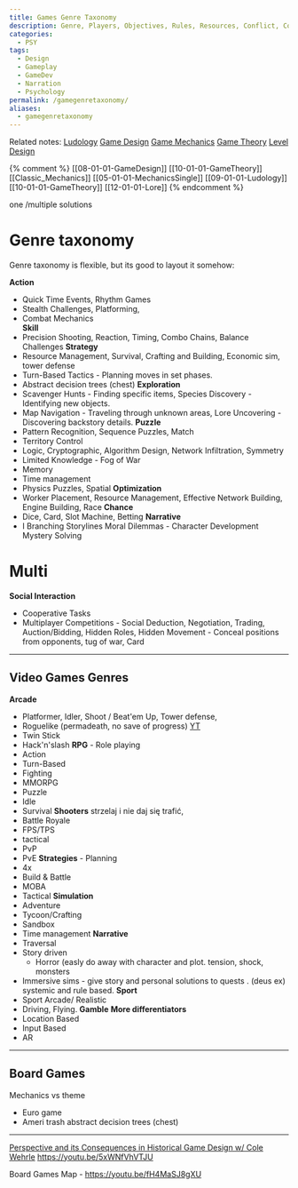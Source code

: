 ```yaml
---
title: Games Genre Taxonomy
description: Genre, Players, Objectives, Rules, Resources, Conflict, Controls, UI
categories:
  - PSY
tags:
  - Design
  - Gameplay
  - GameDev
  - Narration
  - Psychology
permalink: /gamegenretaxonomy/
aliases:
  - gamegenretaxonomy
---
```

Related notes: [Ludology](/ludology/)  [Game Design](/gamedesign/) [Game Mechanics](/gamemechanics/)  [Game Theory](/gametheory/) [Level Design](/leveldesign/)  

{% comment %}  [[08-01-01-GameDesign]]  [[10-01-01-GameTheory]]   [[Classic_Mechanics]]  [[05-01-01-MechanicsSingle]] [[09-01-01-Ludology]] [[10-01-01-GameTheory]]  [[12-01-01-Lore]] {% endcomment %}


one /multiple solutions

# Genre taxonomy
Genre taxonomy is flexible, but its good to layout it somehow:


**Action**
- Quick Time Events, Rhythm Games
- Stealth Challenges, Platforming, 
- Combat Mechanics  
**Skill**
- Precision Shooting, Reaction, Timing, Combo Chains, Balance Challenges 
**Strategy**
- Resource Management, Survival, Crafting and Building, Economic sim, tower defense
- Turn-Based Tactics - Planning moves in set phases.
- Abstract decision trees (chest)
**Exploration**
- Scavenger Hunts - Finding specific items, Species Discovery - Identifying new objects.
- Map Navigation - Traveling through unknown areas, Lore Uncovering - Discovering backstory details.
**Puzzle**
- Pattern Recognition, Sequence Puzzles, Match
-  Territory Control
- Logic, Cryptographic, Algorithm Design, Network Infiltration, Symmetry
- Limited Knowledge - Fog of War 
- Memory
- Time management 
- Physics Puzzles, Spatial
**Optimization**
- Worker Placement, Resource Management, Effective Network Building, Engine Building, Race
**Chance** 
- Dice, Card, Slot Machine, Betting
**Narrative**
- I Branching Storylines  Moral Dilemmas - Character Development  Mystery Solving 
# Multi


**Social Interaction**
- Cooperative Tasks
- Multiplayer Competitions - Social Deduction, Negotiation,  Trading,  Auction/Bidding, Hidden Roles, Hidden Movement - Conceal positions from opponents, tug of war, Card


------------------

## Video Games Genres



**Arcade**
  - Platformer, Idler, Shoot / Beat'em Up, Tower defense, 
  - Roguelike (permadeath, no save of progress) [YT](https://www.youtube.com/channel/UCKv_QzXft4mD6TXmQBZtzIA/videos)
  - Twin Stick
  - Hack'n'slash
**RPG** - Role playing
  - Action
  - Turn-Based
  - Fighting
  - MMORPG
  - Puzzle
  - Idle
  - Survival
**Shooters** strzelaj i nie daj się trafić,
  - Battle Royale
  - FPS/TPS
  - tactical
  - PvP
  - PvE
**Strategies** - Planning
  - 4x
  - Build & Battle
  - MOBA
  - Tactical
**Simulation**
  - Adventure
  - Tycoon/Crafting
  - Sandbox
  - Time management
**Narrative**
- Traversal
- Story driven
  - Horror (easly do away with character and plot. tension, shock, monsters
- Immersive sims  - give story and personal solutions to quests . (deus ex) systemic and rule based. 
**Sport**
- Sport Arcade/ Realistic
- Driving, Flying.
**Gamble**
**More differentiators**
- Location Based 
- Input Based
- AR

---
## Board Games


Mechanics vs theme 
- Euro game
- Ameri trash 
abstract decision trees (chest)




----

[Perspective and its Consequences in Historical Game Design w/ Cole Wehrle](https://youtu.be/wi_MpZxLPFM)
https://youtu.be/5xWNfVhVTJU


Board Games Map - https://youtu.be/fH4MaSJ8gXU